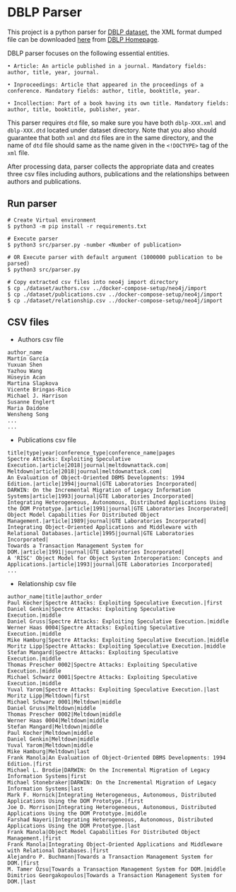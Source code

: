 # DBLP Parser

This project is a python parser for [DBLP dataset](https://dblp.uni-trier.de/), the XML format dumped file can be downloaded [here](http://dblp.org/xml/) from [DBLP Homepage](https://dblp.org/). 

DBLP parser focuses on the following essential entities.
```
• Article: An article published in a journal. Mandatory fields: author, title, year, journal.

• Inproceedings: Article that appeared in the proceedings of a conference. Mandatory fields: author, title, booktitle, year.

• Incollection: Part of a book having its own title. Mandatory fields: author, title, booktitle, publisher, year.

```

This parser requires `dtd` file, so make sure you have both `dblp-XXX.xml` and `dblp-XXX.dtd` located under dataset directory. Note that you also should guarantee that both `xml` and `dtd` files are in the same directory, and the name of `dtd` file should same as the name given in the `<!DOCTYPE>` tag of the `xml` file.

After processing data, parser collects the appropriate data and creates three csv files including authors, publications and the relationships between authors and publications.

## Run parser 

```
# Create Virtual environment
$ python3 -m pip install -r requirements.txt

# Execute parser
$ python3 src/parser.py -number <Number of publication>

# OR Execute parser with default argument (1000000 publication to be parsed)
$ python3 src/parser.py

# Copy extracted csv files into neo4j import directory 
$ cp ./dataset/authors.csv ../docker-compose-setup/neo4j/import
$ cp ./dataset/publications.csv ../docker-compose-setup/neo4j/import
$ cp ./dataset/relationship.csv ../docker-compose-setup/neo4j/import
```

## CSV files

* Authors csv file

```
author_name
Martín García
Yuxuan Shen
Yazhou Wang
Hüseyin Acan
Martina Slapkova
Vicente Bringas-Rico
Michael J. Harrison
Susanne Englert
Maria Daidone
Wensheng Song
...
...
```

* Publications csv file

```
title|type|year|conference_type|conference_name|pages
Spectre Attacks: Exploiting Speculative Execution.|article|2018|journal|meltdownattack.com|
Meltdown|article|2018|journal|meltdownattack.com|
An Evaluation of Object-Oriented DBMS Developments: 1994 Edition.|article|1994|journal|GTE Laboratories Incorporated|
DARWIN: On the Incremental Migration of Legacy Information Systems|article|1993|journal|GTE Laboratories Incorporated|
Integrating Heterogeneous, Autonomous, Distributed Applications Using the DOM Prototype.|article|1991|journal|GTE Laboratories Incorporated|
Object Model Capabilities For Distributed Object Management.|article|1989|journal|GTE Laboratories Incorporated|
Integrating Object-Oriented Applications and Middleware with Relational Databases.|article|1995|journal|GTE Laboratories Incorporated|
Towards a Transaction Management System for DOM.|article|1991|journal|GTE Laboratories Incorporated|
A 'RISC' Object Model for Object System Interoperation: Concepts and Applications.|article|1993|journal|GTE Laboratories Incorporated|
...
```

* Relationship csv file

```
author_name|title|author_order
Paul Kocher|Spectre Attacks: Exploiting Speculative Execution.|first
Daniel Genkin|Spectre Attacks: Exploiting Speculative Execution.|middle
Daniel Gruss|Spectre Attacks: Exploiting Speculative Execution.|middle
Werner Haas 0004|Spectre Attacks: Exploiting Speculative Execution.|middle
Mike Hamburg|Spectre Attacks: Exploiting Speculative Execution.|middle
Moritz Lipp|Spectre Attacks: Exploiting Speculative Execution.|middle
Stefan Mangard|Spectre Attacks: Exploiting Speculative Execution.|middle
Thomas Prescher 0002|Spectre Attacks: Exploiting Speculative Execution.|middle
Michael Schwarz 0001|Spectre Attacks: Exploiting Speculative Execution.|middle
Yuval Yarom|Spectre Attacks: Exploiting Speculative Execution.|last
Moritz Lipp|Meltdown|first
Michael Schwarz 0001|Meltdown|middle
Daniel Gruss|Meltdown|middle
Thomas Prescher 0002|Meltdown|middle
Werner Haas 0004|Meltdown|middle
Stefan Mangard|Meltdown|middle
Paul Kocher|Meltdown|middle
Daniel Genkin|Meltdown|middle
Yuval Yarom|Meltdown|middle
Mike Hamburg|Meltdown|last
Frank Manola|An Evaluation of Object-Oriented DBMS Developments: 1994 Edition.|first
Michael L. Brodie|DARWIN: On the Incremental Migration of Legacy Information Systems|first
Michael Stonebraker|DARWIN: On the Incremental Migration of Legacy Information Systems|last
Mark F. Hornick|Integrating Heterogeneous, Autonomous, Distributed Applications Using the DOM Prototype.|first
Joe D. Morrison|Integrating Heterogeneous, Autonomous, Distributed Applications Using the DOM Prototype.|middle
Farshad Nayeri|Integrating Heterogeneous, Autonomous, Distributed Applications Using the DOM Prototype.|last
Frank Manola|Object Model Capabilities For Distributed Object Management.|first
Frank Manola|Integrating Object-Oriented Applications and Middleware with Relational Databases.|first
Alejandro P. Buchmann|Towards a Transaction Management System for DOM.|first
M. Tamer Özsu|Towards a Transaction Management System for DOM.|middle
Dimitrios Georgakopoulos|Towards a Transaction Management System for DOM.|last
```